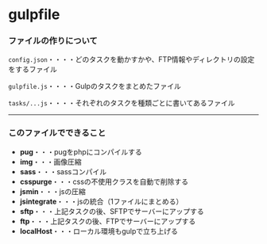 # gulpfile
### ファイルの作りについて
`config.json`・・・・どのタスクを動かすかや、FTP情報やディレクトリの設定をするファイル

`gulpfile.js`・・・・Gulpのタスクをまとめたファイル

`tasks/...js`・・・・それぞれのタスクを種類ごとに書いてあるファイル

---

### このファイルでできること
*  **pug**・・・pugをphpにコンパイルする
*  **img**・・・画像圧縮
*  **sass**・・・sassコンパイル
*  **csspurge**・・・cssの不使用クラスを自動で削除する
*  **jsmin**・・・jsの圧縮
*  **jsintegrate**・・・jsの統合（1ファイルにまとめる）
*  **sftp**・・・上記タスクの後、SFTPでサーバーにアップする
*  **ftp**・・・上記タスクの後、FTPでサーバーにアップする
*  **localHost**・・・ローカル環境もgulpで立ち上げる
